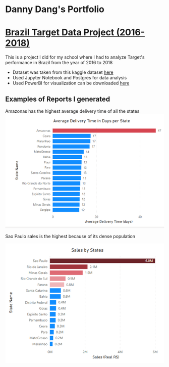 # Danny Dang's Portfolio

# [Brazil Target Data Project (2016-2018)](https://github.com/ddang1217/brazil_target_project)

This is a project I did for my school where I had to analyze Target's performance in Brazil from the year of 2016 to 2018

* Dataset was taken from this kaggle dataset [here](https://www.kaggle.com/datasets/ujjwalinsights/target-case-study-using-sql)
* Used Jupyter Notebook and Postgres for data analysis
* Used PowerBI for visualization can be downloaded [here](https://github.com/ddang1217/brazil_target_project/blob/main/Target%20Stores%20in%20Brazil.pbix)

  

## Examples of Reports I generated

Amazonas has the highest average delivery time of all the states
![Average Delivery Time Per State](http://github.com/ddang1217/brazil_target_project/blob/main/Pictures/deliverytimestate.png)


Sao Paulo sales is the highest because of its dense population

![Most Profitable State](http://github.com/ddang1217/brazil_target_project/blob/main/Pictures/richstate.png)
